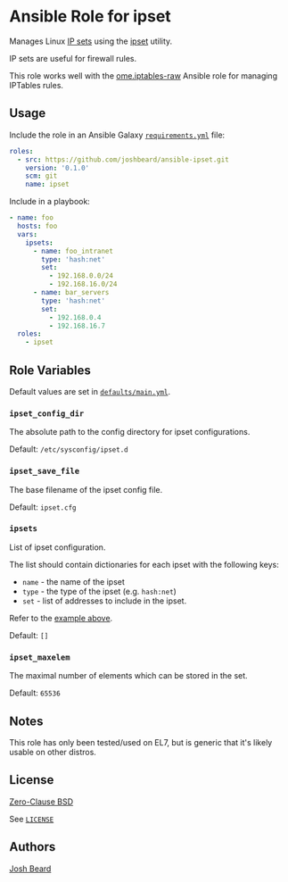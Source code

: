 # Ansible Role for ipset

Manages Linux [IP sets](https://ipset.netfilter.org/) using the
[ipset](https://ipset.netfilter.org/ipset.man.html) utility.

IP sets are useful for firewall rules.

This role works well with the [ome.iptables-raw](https://github.com/ome/ansible-role-iptables-raw)
Ansible role for managing IPTables rules.

## Usage

Include the role in an Ansible Galaxy [`requirements.yml`](https://galaxy.ansible.com/docs/using/installing.html#multiple-roles-from-multiple-files) file:

```yaml
roles:
  - src: https://github.com/joshbeard/ansible-ipset.git
    version: '0.1.0'
    scm: git
    name: ipset
```

Include in a playbook:

```yaml
- name: foo
  hosts: foo
  vars:
    ipsets:
      - name: foo_intranet
        type: 'hash:net'
        set:
          - 192.168.0.0/24
          - 192.168.16.0/24
      - name: bar_servers
        type: 'hash:net'
        set:
          - 192.168.0.4
          - 192.168.16.7
  roles:
    - ipset
```

## Role Variables

Default values are set in [`defaults/main.yml`](https://github.com/joshbeard/ansible-ipset/blob/master/defaults/main.yml).

### `ipset_config_dir`

The absolute path to the config directory for ipset configurations.

Default: `/etc/sysconfig/ipset.d`

### `ipset_save_file`

The base filename of the ipset config file.

Default: `ipset.cfg`

### `ipsets`

List of ipset configuration.

The list should contain dictionaries for each ipset with the following keys:

* `name` - the name of the ipset
* `type` - the type of the ipset (e.g. `hash:net`)
* `set` - list of addresses to include in the ipset.

Refer to the [example above](#usage).

Default: `[]`

### `ipset_maxelem`

The maximal number of elements which can be stored in the set.

Default: `65536`

## Notes

This role has only been tested/used on EL7, but is generic that it's likely
usable on other distros.

## License

[Zero-Clause BSD](https://opensource.org/licenses/0BSD)

See [`LICENSE`](https://github.com/joshbeard/ansible-ipset/blob/master/LICENSE)

## Authors

[Josh Beard](https://joshbeard.me)
